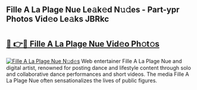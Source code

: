 ## Fille A La Plage Nue Le𝚊k𝚎d N𝚞𝚍es - Part-ypr Photos Vid𝚎o Le𝚊ks JBRkc

# <h2><a href="http://fb0ujr.evod.top/?m=Fille+A+La+Plage+Nue">🔗 👉🔴 Fille A La Plage Nue Vid𝚎o Ph𝚘t𝚘s</a></h2>

[![Fille A La Plage Nue N𝚞d𝚎s](https://i.imgur.com/8V9OHl7.gif)](http://fb0ujr.evod.top/?m=Fille+A+La+Plage+Nue)
Web entertainer Fille A La Plage Nue and digital artist, renowned for posting dance and lifestyle content through solo and collaborative dance performances and short videos. The media Fille A La Plage Nue often sensationalizes the lives of public figures. 
